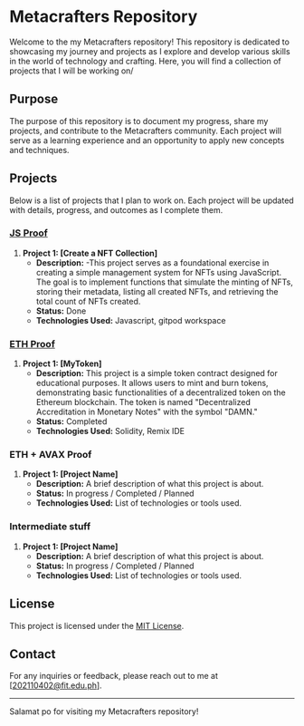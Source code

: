 # Metacrafters Repository

Welcome to the my Metacrafters repository! This repository is dedicated to showcasing my journey and projects as I explore and develop various skills in the world of technology and crafting. Here, you will find a collection of projects that I will be working on/
## Purpose

The purpose of this repository is to document my progress, share my projects, and contribute to the Metacrafters community. Each project will serve as a learning experience and an opportunity to apply new concepts and techniques.

## Projects

Below is a list of projects that I plan to work on. Each project will be updated with details, progress, and outcomes as I complete them.

### [JS Proof](./JS-proof)
1. **Project 1: [Create a NFT Collection]**
   - **Description:** -This project serves as a foundational exercise in creating a simple management system for NFTs using JavaScript. 
    The goal is to implement functions that simulate the minting of NFTs, storing their metadata, listing all created NFTs, and retrieving the total count of NFTs created.
   - **Status:** Done
   - **Technologies Used:** Javascript, gitpod workspace 

### [ETH Proof](./Eth-proof)
1. **Project 1: [MyToken]**
   - **Description:** This project is a simple token contract designed for educational purposes. It allows users to mint and burn tokens, demonstrating basic functionalities of a decentralized token on the Ethereum blockchain. 
   The token is named "Decentralized Accreditation in Monetary Notes" with the symbol "DAMN."
   - **Status:** Completed 
   - **Technologies Used:** Solidity, Remix IDE

### ETH + AVAX Proof 
1. **Project 1: [Project Name]**
   - **Description:** A brief description of what this project is about.
   - **Status:** In progress / Completed / Planned
   - **Technologies Used:** List of technologies or tools used.
  

### Intermediate stuff
1. **Project 1: [Project Name]**
   - **Description:** A brief description of what this project is about.
   - **Status:** In progress / Completed / Planned
   - **Technologies Used:** List of technologies or tools used.



## License

This project is licensed under the [MIT License](LICENSE).

## Contact

For any inquiries or feedback, please reach out to me at [202110402@fit.edu.ph].

---

Salamat po for visiting my Metacrafters repository! 
